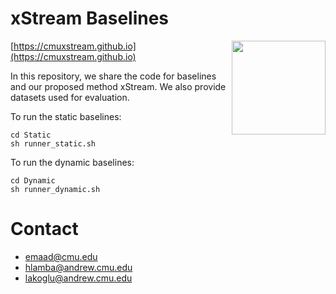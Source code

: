 # xStream Baselines

<img src="https://avatars0.githubusercontent.com/u/36132856?s=400&u=b4beebdfa1c1ec0fbd95dd1522bb157e63883fc4&v=4" height="150" align="right"/>

[https://cmuxstream.github.io](https://cmuxstream.github.io)

In this repository, we share the code for baselines and our proposed method xStream. We also provide datasets used for evaluation.

To run the static baselines:
```
cd Static
sh runner_static.sh
```

To run the dynamic baselines:
```
cd Dynamic
sh runner_dynamic.sh
```

# Contact

   * emaad@cmu.edu
   * hlamba@andrew.cmu.edu
   * lakoglu@andrew.cmu.edu
